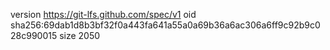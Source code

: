 version https://git-lfs.github.com/spec/v1
oid sha256:69dab1d8b3bf32f0a443fa641a55a0a69b36a6ac306a6ff9c92b9c028c990015
size 2050
